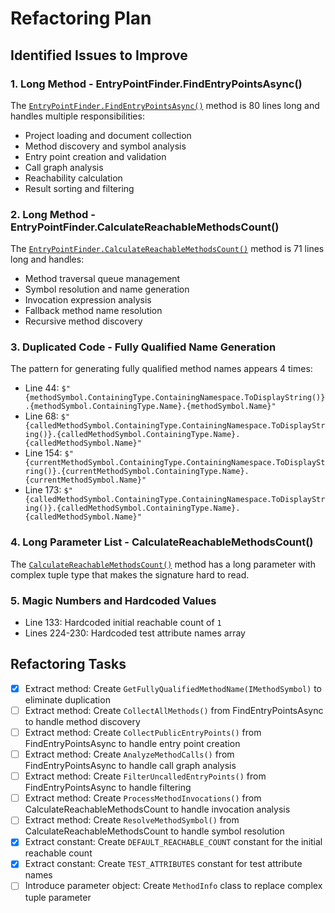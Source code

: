 # Refactoring Plan

## Identified Issues to Improve

### 1. Long Method - EntryPointFinder.FindEntryPointsAsync()
The [`EntryPointFinder.FindEntryPointsAsync()`](refactoring-tools/RoslynAnalysis/EntryPointFinder.cs:16) method is 80 lines long and handles multiple responsibilities:
- Project loading and document collection
- Method discovery and symbol analysis
- Entry point creation and validation
- Call graph analysis
- Reachability calculation
- Result sorting and filtering

### 2. Long Method - EntryPointFinder.CalculateReachableMethodsCount()
The [`EntryPointFinder.CalculateReachableMethodsCount()`](refactoring-tools/RoslynAnalysis/EntryPointFinder.cs:137) method is 71 lines long and handles:
- Method traversal queue management
- Symbol resolution and name generation
- Invocation expression analysis
- Fallback method name resolution
- Recursive method discovery

### 3. Duplicated Code - Fully Qualified Name Generation
The pattern for generating fully qualified method names appears 4 times:
- Line 44: `$"{methodSymbol.ContainingType.ContainingNamespace.ToDisplayString()}.{methodSymbol.ContainingType.Name}.{methodSymbol.Name}"`
- Line 68: `$"{calledMethodSymbol.ContainingType.ContainingNamespace.ToDisplayString()}.{calledMethodSymbol.ContainingType.Name}.{calledMethodSymbol.Name}"`
- Line 154: `$"{currentMethodSymbol.ContainingType.ContainingNamespace.ToDisplayString()}.{currentMethodSymbol.ContainingType.Name}.{currentMethodSymbol.Name}"`
- Line 173: `$"{calledMethodSymbol.ContainingType.ContainingNamespace.ToDisplayString()}.{calledMethodSymbol.ContainingType.Name}.{calledMethodSymbol.Name}"`

### 4. Long Parameter List - CalculateReachableMethodsCount()
The [`CalculateReachableMethodsCount()`](refactoring-tools/RoslynAnalysis/EntryPointFinder.cs:137) method has a long parameter with complex tuple type that makes the signature hard to read.

### 5. Magic Numbers and Hardcoded Values
- Line 133: Hardcoded initial reachable count of `1`
- Lines 224-230: Hardcoded test attribute names array

## Refactoring Tasks

- [x] Extract method: Create `GetFullyQualifiedMethodName(IMethodSymbol)` to eliminate duplication
- [ ] Extract method: Create `CollectAllMethods()` from FindEntryPointsAsync to handle method discovery
- [ ] Extract method: Create `CollectPublicEntryPoints()` from FindEntryPointsAsync to handle entry point creation
- [ ] Extract method: Create `AnalyzeMethodCalls()` from FindEntryPointsAsync to handle call graph analysis
- [ ] Extract method: Create `FilterUncalledEntryPoints()` from FindEntryPointsAsync to handle filtering
- [ ] Extract method: Create `ProcessMethodInvocations()` from CalculateReachableMethodsCount to handle invocation analysis
- [ ] Extract method: Create `ResolveMethodSymbol()` from CalculateReachableMethodsCount to handle symbol resolution
- [x] Extract constant: Create `DEFAULT_REACHABLE_COUNT` constant for the initial reachable count
- [x] Extract constant: Create `TEST_ATTRIBUTES` constant for test attribute names
- [ ] Introduce parameter object: Create `MethodInfo` class to replace complex tuple parameter
